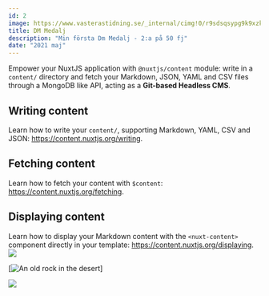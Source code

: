 ```yaml
---
id: 2
image: https://www.vasterastidning.se/_internal/cimg!0/r9sdsqsypg9k9xzkdv6npjbofbbcu8u
title: DM Medalj
description: "Min första Dm Medalj - 2:a på 50 fj"
date: "2021 maj"
---
```


Empower your NuxtJS application with `@nuxtjs/content` module: write in a `content/` directory and fetch your Markdown, JSON, YAML and CSV files through a MongoDB like API, acting as a **Git-based Headless CMS**.

## Writing content

Learn how to write your `content/`, supporting Markdown, YAML, CSV and JSON: https://content.nuxtjs.org/writing.

## Fetching content

Learn how to fetch your content with `$content`: https://content.nuxtjs.org/fetching.

## Displaying content

Learn how to display your Markdown content with the `<nuxt-content>` component directly in your template: https://content.nuxtjs.org/displaying.
<img src="/images/cherries.jpg">

[![An old rock in the desert](/images/cherries.jpg "Shiprock, New Mexico by Beau Rogers")]

<img src="/images/croissant.jpg">
